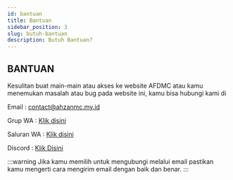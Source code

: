 ```yaml
---
id: bantuan
title: Bantuan
sidebar_position: 3
slug: butuh-bantuan
description: Butuh Bantuan?
---
```


## BANTUAN

Kesulitan buat main-main atau akses ke website AFDMC atau kamu menemukan masalah atau bug pada website ini, kamu bisa hubungi kami di

Email : contact@ahzanmc.my.id

Grup WA : [Klik disini](https://ingfomenkrep.my.id/grup-wa)

Saluran WA : [Klik disini](https://ingfomenkrep.my.id/saluran-wa)

Discord : [Klik Disini](https://ingfomenkrep.my.id/discord)

:::warning
Jika kamu memilih untuk mengubungi melalui email pastikan kamu mengerti cara mengirim email dengan baik dan benar.
:::